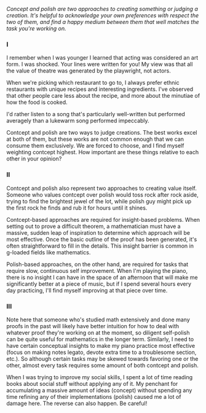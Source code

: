 *Concept and polish are two approaches to creating something or judging a creation. It's helpful to acknowledge your own preferences with respect the two of them, and find a happy medium between them that well matches the task you're working on.*

### I

I remember when I was younger I learned that acting was considered an art form. I was shocked. Your lines were written for you! My view was that all the value of theatre was generated by the playwright, not actors.

When we're picking which restaurant to go to, I always prefer ethnic restaurants with unique recipes and interesting ingredients. I've observed that other people care less about the recipe, and more about the minutiae of how the food is cooked.

I'd rather listen to a song that's particularly well-written but performed averagely than a lukewarm song performed impeccably.

Contcept and polish are two ways to judge creations. The best works excel at both of them, but these works are not common enough that we can consume them exclusively. We are forced to choose, and I find myself weighting contcept highest. How important are these things relative to each other in your opinion?

### II

Contcept and polish also represent two approaches to creating value itself. Someone who values contcept over polish would toss rock after rock aside, trying to find the brightest jewel of the lot, while polish guy might pick up the first rock he finds and rub it for hours until it shines.

Contcept-based approaches are required for insight-based problems. When setting out to prove a difficult theorem, a mathematician must have a massive, sudden leap of inspiration to determine which approach will be most effective. Once the basic outline of the proof has been generated, it's often straightforward to fill in the details. This insight barrier is common in g-loaded fields like mathematics.

Polish-based approaches, on the other hand, are required for tasks that require slow, continuous self improvement. When I'm playing the piano, there is no insight I can have in the space of an afternoon that will make me significantly better at a piece of music, but if I spend several hours every day practicing, I'll find myself improving at that piece over time.

### III

Note here that someone who's studied math extensively and done many proofs in the past will likely have better intuition for how to deal with whatever proof they're working on at the moment, so diligent self-polish can be quite useful for mathematics in the longer term. Similarly, I need to have certain conceptual insights to make my piano practice most effective (focus on making notes legato, devote extra time to a troublesome section, etc.). So although certain tasks may be skewed towards favoring one or the other, almost every task requires some amount of both contcept and polish.

When I was trying to improve my social skills, I spent a lot of time reading books about social stuff without applying any of it. My penchant for accumulating a massive amount of ideas (concept) without spending any time refining any of their implementations (polish) caused me a lot of damage here. The reverse can also happen. Be careful!

